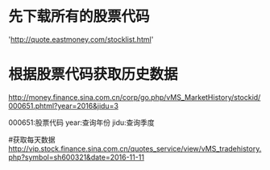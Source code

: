 # 先下载所有的股票代码
'http://quote.eastmoney.com/stocklist.html'
# 根据股票代码获取历史数据
http://money.finance.sina.com.cn/corp/go.php/vMS_MarketHistory/stockid/000651.phtml?year=2016&jidu=3

000651:股票代码
year:查询年份
jidu:查询季度

#获取每天数据
http://vip.stock.finance.sina.com.cn/quotes_service/view/vMS_tradehistory.php?symbol=sh600321&date=2016-11-11

